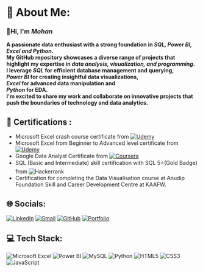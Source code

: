 # 💫 About Me:

### **👋Hi, I'm *Mohan***
**A passionate data enthusiast with a strong foundation in *SQL, Power BI, Excel and Python*. <br> My GitHub repository showcases a diverse range of projects that highlight my expertise in *data analysis, visualization, and programming*. <br> I leverage *SQL* for efficient database management and querying, <br> *Power BI* for creating insightful data visualizations, <br> *Excel* for advanced data manipulation and <br> *Python* for EDA. <br> I'm excited to share my work and collaborate on innovative projects that push the boundaries of technology and data analytics.**

## 📑 Certifications :
- Microsoft Excel crash course certificate from [![Udemy](https://img.shields.io/badge/Udemy-A435F0?style=plastic&logo=Udemy&logoColor=white)](https://www.udemy.com/certificate/UC-87b74915-b53e-4030-a211-68229a112a7c/)
- Microsoft Excel from Beginner to Advanced level certificate from [![Udemy](https://img.shields.io/badge/Udemy-A435F0?style=plastic&logo=Udemy&logoColor=white)](https://www.udemy.com/certificate/UC-8e39a134-97cc-4241-abe4-415ab69166ae/)
- Google Data Analyst Certificate from [![Coursera](https://img.shields.io/badge/Coursera-%230056D2.svg?style=plastic&logo=Coursera&logoColor=white)](https://coursera.org/share/dfd790e19f6b89974c3925e1642ab470)
- SQL (Basic and Intermediate) skill certification with SQL 5⭐(Gold Badge) from ![Hackerrank](https://img.shields.io/badge/-Hackerrank-2EC866?style=plastic&logo=HackerRank&logoColor=black)
- Certification for completing the Data Visualisation course at Anudip Foundation Skill and Career Development Centre at KAAFW.


## 🌐 Socials:
[![LinkedIn](https://custom-icon-badges.demolab.com/badge/LinkedIn-0A66C2?logo=linkedin-white&logoColor=fff)](https://www.linkedin.com/in/-mohan-s/)
[![Gmail](https://img.shields.io/badge/Gmail-D14836?logo=gmail&logoColor=white)](mailto:rajmohan2703@gmail.com)
[![GitHub](https://img.shields.io/badge/GitHub-%23121011.svg?logo=github&logoColor=white)](https://github.com/Mohan2703)
[![Portfolio](https://img.shields.io/badge/Portfolio-%23000000.svg?logo=firefox&logoColor=#FF7139)](https://datascienceportfol.io/mohan_Srinivas)
<!---
[![Portfolio](https://img.shields.io/badge/Portfolio-%23000000.svg?style=for-the-badge&logo=firefox&logoColor=#FF7139)](https://www.mohansrinivas.lovestoblog.com/)
-->

## 💻 Tech Stack:
![Microsoft Excel](https://img.shields.io/badge/Microsoft_Excel-217346?style=plastic&logo=microsoft-excel&logoColor=white)
![Power BI](https://img.shields.io/badge/Power%20BI-%23000000.svg?style=plastic&logo=Codeforces&logoColor=gold)
![MySQL](https://img.shields.io/badge/mysql-4479A1.svg?style=plastic&logo=mysql&logoColor=white)
![Python](https://img.shields.io/badge/python-3670A0?style=plastic&logo=python&logoColor=ffdd54)
![HTML5](https://img.shields.io/badge/html5-%23E34F26.svg?style=plastic&logo=html5&logoColor=white)
![CSS3](https://img.shields.io/badge/css3-%231572B6.svg?style=plastic&logo=css3&logoColor=white)
![JavaScript](https://img.shields.io/badge/javascript-%23323330.svg?style=plastic&logo=javascript&logoColor=%23F7DF1E)

